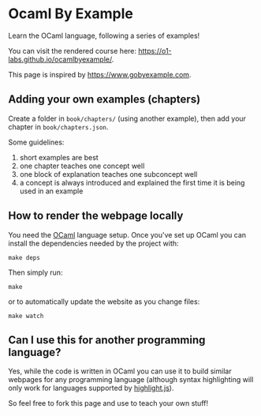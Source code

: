 # Ocaml By Example

Learn the OCaml language, following a series of examples!

You can visit the rendered course here: https://o1-labs.github.io/ocamlbyexample/.

This page is inspired by https://www.gobyexample.com.

## Adding your own examples (chapters)

Create a folder in `book/chapters/` (using another example), then add your chapter in `book/chapters.json`.

Some guidelines: 

1. short examples are best
1. one chapter teaches one concept well
1. one block of explanation teaches one subconcept well
1. a concept is always introduced and explained the first time it is being used in an example

## How to render the webpage locally

You need the [OCaml](https://ocaml.org/) language setup.
Once you've set up OCaml you can install the dependencies needed by the project with:

```
make deps
```

Then simply run:

```
make
```

or to automatically update the website as you change files:

```
make watch
```

## Can I use this for another programming language?

Yes, while the code is written in OCaml you can use it to build similar webpages for any programming language (although syntax highlighting will only work for languages supported by [highlight.js](https://github.com/highlightjs/highlight.js/blob/main/SUPPORTED_LANGUAGES.md)).

So feel free to fork this page and use to teach your own stuff!

